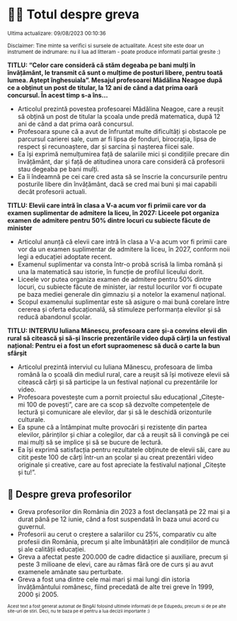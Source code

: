 # 👩‍🏫 Totul despre greva
<sub>Ultima actualizare: 09/08/2023 00:10:36</sub>

<sub>Disclaimer: Tine minte sa verifici si sursele de actualitate. Acest site este doar un instrument de indrumare: nu il lua ad litteram - poate produce informatii partial gresite :)</sub>

**TITLU: “Celor care consideră că stăm degeaba pe bani mulți în învățământ, le transmit că sunt o mulțime de posturi libere,  pentru toată lumea. Aștept înghesuiala”.  Mesajul profesoarei Mădălina Neagoe după ce a obținut un post de titular, la 12 ani de când a dat prima oară concursul. În acest timp s-a îns...**

- Articolul prezintă povestea profesoarei Mădălina Neagoe, care a reușit să obțină un post de titular la școala unde predă matematica, după 12 ani de când a dat prima oară concursul.
- Profesoara spune că a avut de înfruntat multe dificultăți și obstacole pe parcursul carierei sale, cum ar fi lipsa de fonduri, birocrația, lipsa de respect și recunoaștere, dar și sarcina și nașterea fiicei sale.
- Ea își exprimă nemulțumirea față de salariile mici și condițiile precare din învățământ, dar și față de atitudinea unora care consideră că profesorii stau degeaba pe bani mulți.
- Ea îi îndeamnă pe cei care cred asta să se înscrie la concursurile pentru posturile libere din învățământ, dacă se cred mai buni și mai capabili decât profesorii actuali.

**TITLU: Elevii care intră în clasa a V-a acum vor fi primii care vor da examen suplimentar de admitere la liceu, în 2027: Liceele pot organiza examen de admitere pentru 50% dintre locuri cu subiecte făcute de minister**

- Articolul anunță că elevii care intră în clasa a V-a acum vor fi primii care vor da un examen suplimentar de admitere la liceu, în 2027, conform noii legi a educației adoptate recent.
- Examenul suplimentar va consta într-o probă scrisă la limba română și una la matematică sau istorie, în funcție de profilul liceului dorit.
- Liceele vor putea organiza examen de admitere pentru 50% dintre locuri, cu subiecte făcute de minister, iar restul locurilor vor fi ocupate pe baza mediei generale din gimnaziu și a notelor la examenul național.
- Scopul examenului suplimentar este să asigure o mai bună corelare între cererea și oferta educațională, să stimuleze performanța elevilor și să reducă abandonul școlar.

**TITLU: INTERVIU Iuliana Mănescu, profesoara care și-a convins elevii din rural să citească și să-și înscrie prezentările video după cărți la un festival național: Pentru ei a fost un efort supraomenesc să ducă o carte la bun sfârșit**

- Articolul prezintă interviul cu Iuliana Mănescu, profesoara de limba română la o școală din mediul rural, care a reușit să își motiveze elevii să citească cărți și să participe la un festival național cu prezentările lor video.
- Profesoara povestește cum a pornit proiectul său educațional „Citește-mi 100 de povești”, care are ca scop să dezvolte competențele de lectură și comunicare ale elevilor, dar și să le deschidă orizonturile culturale.
- Ea spune că a întâmpinat multe provocări și rezistențe din partea elevilor, părinților și chiar a colegilor, dar că a reușit să îi convingă pe cei mai mulți să se implice și să se bucure de lectură.
- Ea își exprimă satisfacția pentru rezultatele obținute de elevii săi, care au citit peste 100 de cărți într-un an școlar și au creat prezentări video originale și creative, care au fost apreciate la festivalul național „Citește și tu!”.

## 🏫 Despre greva profesorilor

- Greva profesorilor din România din 2023 a fost declanșată pe 22 mai și a durat până pe 12 iunie, când a fost suspendată în baza unui acord cu guvernul.
- Profesorii au cerut o creștere a salariilor cu 25%, comparativ cu alte profesii din România, precum și alte îmbunătățiri ale condițiilor de muncă și ale calității educației.
- Greva a afectat peste 200.000 de cadre didactice și auxiliare, precum și peste 3 milioane de elevi, care au rămas fără ore de curs și au avut examenele amânate sau perturbate.
- Greva a fost una dintre cele mai mari și mai lungi din istoria învățământului românesc, fiind precedată de alte trei greve în 1999, 2000 și 2005.


<sub><sub>Acest text a fost generat automat de BingAI folosind ultimele informatii de pe Edupedu, precum si de pe alte site-uri de stiri. Deci, nu te baza pe el pentru a lua decizii importante :)</sub></sub>